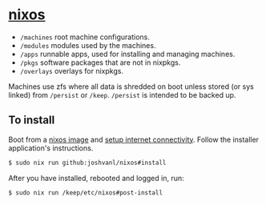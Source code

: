 # [nixos](https://www.stilldrinking.org/programming-sucks)

- `/machines` root machine configurations.
- `/modules` modules used by the machines.
- `/apps` runnable apps, used for installing and managing machines.
- `/pkgs` software packages that are not in nixpkgs.
- `/overlays` overlays for nixpkgs.

Machines use zfs where all data is shredded on boot unless stored (or sys
linked) from `/persist` or `/keep`. `/persist` is intended to be backed up.

## To install

Boot from a [nixos image](https://nixos.org/download.html) and [setup internet
connectivity](https://nixos.wiki/wiki/NixOS_Installation_Guide#Wireless). Follow
the installer application's instructions.

```bash
$ sudo nix run github:joshvanl/nixos#install
```

After you have installed, rebooted and logged in, run:

```bash
$ sudo nix run /keep/etc/nixos#post-install
```
